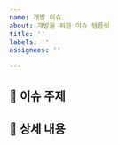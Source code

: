 ```yaml
---
name: 개발 이슈
about: 개발을 위한 이슈 템플릿
title: ''
labels: ''
assignees: ''

---
```


## 🍎 이슈 주제


## 📝 상세 내용

